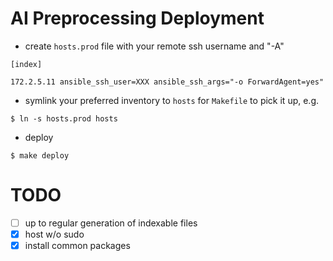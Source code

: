 # AI Preprocessing Deployment

* create `hosts.prod` file with your remote ssh username and "-A"

```
[index]

172.2.5.11 ansible_ssh_user=XXX ansible_ssh_args="-o ForwardAgent=yes"
```

* symlink your preferred inventory to `hosts` for `Makefile` to pick it up, e.g.

```
$ ln -s hosts.prod hosts
```

* deploy

```
$ make deploy
```

# TODO

* [ ] up to regular generation of indexable files
* [x] host w/o sudo
* [x] install common packages
